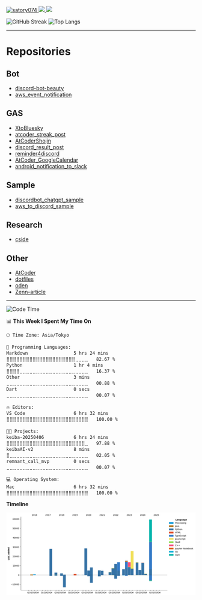 <p align="left">
  <a href="https://github.com/satory074/satory074/">
    <img src="https://komarev.com/ghpvc/?username=satory074" alt="satory074" />
  </a>
  <a href="http://twitter.com/satory074">
    <img height="20" src="https://img.shields.io/twitter/follow/satory074?label=Twitter&logo=twitter&style=flat" />
  </a>
  <a href="https://atcoder.jp/users/satory074" target="_blank" title="satory074"><img src="https://img.shields.io/endpoint?url=https%3A%2F%2Fatcoder-badges.now.sh%2Fapi%2Fatcoder%2Fjson%2Fsatory074" />
  </a>
</p>

<p align="left">
  <img alt="GitHub Streak" height="150px" src="https://github-readme-streak-stats.herokuapp.com/?user=satory074" />
  <img alt="Top Langs" height="150px" src="https://github-readme-stats.vercel.app/api/top-langs/?username=satory074&layout=compact&count_private=true&show_icons=true&show_icons=true&theme=onedark" />
</p>

----

# Repositories

## Bot
- [discord-bot-beauty](https://github.com/satory074/discord-bot-beauty)
- [aws_event_notification](https://github.com/satory074/aws_event_notification)

## GAS
- [XtoBluesky](https://github.com/satory074/XtoBluesky)
- [atcoder_streak_post](https://github.com/satory074/atcoder_streak_post)
- [AtCoderShojin](https://github.com/satory074/AtCoderShojin)
- [discord_result_post](https://github.com/satory074/discord_result_post)
- [reminder4discord](https://github.com/satory074/reminder4discord)
- [AtCoder_GoogleCalendar](https://github.com/satory074/AtCoder_GoogleCalendar)
- [android_notification_to_slack](https://github.com/satory074/android_notification_to_slack)

## Sample
- [discordbot_chatgpt_sample](https://github.com/satory074/discordbot_chatgpt_sample)
- [aws_to_discord_sample](https://github.com/satory074/awscost_to_discord_sample)

## Research
- [cside](https://github.com/satory074/cside)

## Other
- [AtCoder](https://github.com/HomeSox/AtCoder)
- [dotfiles](https://github.com/satory074/dotfiles)
- [oden](https://github.com/satory074/oden)
- [Zenn-article](https://github.com/satory074/Zenn-article)


----

<!--START_SECTION:waka-->
![Code Time](http://img.shields.io/badge/Code%20Time-964%20hrs%2042%20mins-blue)

📊 **This Week I Spent My Time On** 

```text
🕑︎ Time Zone: Asia/Tokyo

💬 Programming Languages: 
Markdown                 5 hrs 24 mins       ⣿⣿⣿⣿⣿⣿⣿⣿⣿⣿⣿⣿⣿⣿⣿⣿⣿⣿⣿⣿⣿⣀⣀⣀⣀   82.67 % 
Python                   1 hr 4 mins         ⣿⣿⣿⣿⣀⣀⣀⣀⣀⣀⣀⣀⣀⣀⣀⣀⣀⣀⣀⣀⣀⣀⣀⣀⣀   16.37 % 
Other                    3 mins              ⣀⣀⣀⣀⣀⣀⣀⣀⣀⣀⣀⣀⣀⣀⣀⣀⣀⣀⣀⣀⣀⣀⣀⣀⣀   00.88 % 
Dart                     0 secs              ⣀⣀⣀⣀⣀⣀⣀⣀⣀⣀⣀⣀⣀⣀⣀⣀⣀⣀⣀⣀⣀⣀⣀⣀⣀   00.07 % 

🔥 Editors: 
VS Code                  6 hrs 32 mins       ⣿⣿⣿⣿⣿⣿⣿⣿⣿⣿⣿⣿⣿⣿⣿⣿⣿⣿⣿⣿⣿⣿⣿⣿⣿   100.00 % 

🐱‍💻 Projects: 
keiba-20250406           6 hrs 24 mins       ⣿⣿⣿⣿⣿⣿⣿⣿⣿⣿⣿⣿⣿⣿⣿⣿⣿⣿⣿⣿⣿⣿⣿⣿⣀   97.88 % 
keibaAI-v2               8 mins              ⣿⣀⣀⣀⣀⣀⣀⣀⣀⣀⣀⣀⣀⣀⣀⣀⣀⣀⣀⣀⣀⣀⣀⣀⣀   02.05 % 
remnant_call_mvp         0 secs              ⣀⣀⣀⣀⣀⣀⣀⣀⣀⣀⣀⣀⣀⣀⣀⣀⣀⣀⣀⣀⣀⣀⣀⣀⣀   00.07 % 

💻 Operating System: 
Mac                      6 hrs 32 mins       ⣿⣿⣿⣿⣿⣿⣿⣿⣿⣿⣿⣿⣿⣿⣿⣿⣿⣿⣿⣿⣿⣿⣿⣿⣿   100.00 % 
```

**Timeline**

![Lines of Code chart](https://raw.githubusercontent.com/satory074/satory074/main/assets/bar_graph.png)


<!--END_SECTION:waka-->

